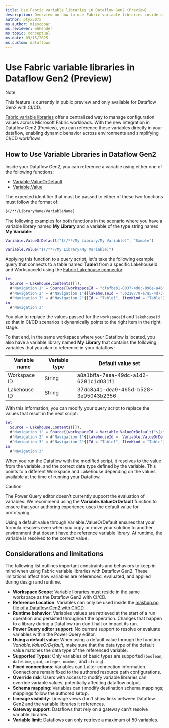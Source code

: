 ```yaml
---
title: Use Fabric variable libraries in Dataflow Gen2 (Preview)
description: Overview on how to use Fabric variable libraries inside of a Dataflow Gen2 with CI/CD.
author: ptyx507x
ms.author: miescobar
ms.reviewer: whhender
ms.topic: conceptual
ms.date: 09/15/2025
ms.custom: dataflows
---
```

# Use Fabric variable libraries in Dataflow Gen2 (Preview)

>[!NOTE]
>This feature is currently in public preview and only available for Dataflow Gen2 with CI/CD.

[Fabric variable libraries](/cicd/variable-library/variable-library-overview) offer a centralized way to manage configuration values across Microsoft Fabric workloads. With the new integration in Dataflow Gen2 (Preview), you can reference these variables directly in your dataflow, enabling dynamic behavior across environments and simplifying CI/CD workflows.

## How to Use Variable Libraries in Dataflow Gen2

Inside your Dataflow Gen2, you can reference a variable using either one of the following functions:
* [Variable.ValueOrDefault](/powerquery-m/variable-valueordefault)
* [Variable.Value](/powerquery-m/variable-value)

The expected identifier that must be passed to either of these two functions must follow the format of:
```
$(/**/LibraryName/VariableName)
```

The following examples for both functions in the scenario where you have a variable library named **My Library** and a variable of the type string named **My Variable**:

```M code 
Variable.ValueOrDefault("$(/**/My Library/My Variable)", "Sample")
```

```M code
Variable.Value("$(/**//My Library/My Variable)")
```

Applying this function to a query script, let's take the following example query that connects to a table named **Table1** from a specific LakehouseId and WorkspaceId using the [Fabric Lakehouse connector](connector-lakehouse-overview.md). 

```M code
let
  Source = Lakehouse.Contents([]),
  #"Navigation 1" = Source{[workspaceId = "cfafbeb1-8037-4d0c-896e-a46fb27ff229"]}[Data],
  #"Navigation 2" = #"Navigation 1"{[lakehouseId = "5b218778-e7a5-4d73-8187-f10824047715"]}[Data],
  #"Navigation 3" = #"Navigation 2"{[Id = "Table1", ItemKind = "Table"]}[Data]
in
  #"Navigation 3" 
```

You plan to replace the values passed for the `workspaceId` and `lakehouseId` so that in CI/CD scenarios it dynamically points to the right item in the right stage.

To that end, in the same workspace where your Dataflow is located, you also have a variable library named **My Library** that contains the following variables that you plan to reference in your dataflow:

|Variable name|Variable type|Default value set|
|---|---|---|
|Workspace ID|String|a8a1bffa-7eea-49dc-a1d2-6281c1d031f1|
|Lakehouse ID|String|37dc8a41-dea9-465d-b528-3e95043b2356|

With this information, you can modify your query script to replace the values that result in the next script:


```M code
let
  Source = Lakehouse.Contents([]),
  #"Navigation 1" = Source{[workspaceId = Variable.ValueOrDefault("$(/**/My Library/Workspace ID)",  "cfafbeb1-8037-4d0c-896e-a46fb27ff229")]}[Data],
  #"Navigation 2" = #"Navigation 1"{[lakehouseId =  Variable.ValueOrDefault("$(/**/My Library/Lakehouse ID)","5b218778-e7a5-4d73-8187-f10824047715")]}[Data],
  #"Navigation 3" = #"Navigation 2"{[Id = "Table1", ItemKind = "Table"]}[Data]
in
  #"Navigation 3" 
```

When you run the Dataflow with the modified script, it resolves to the value from the variable, and the correct data type defined by the variable. This points to a different Workspace and Lakehouse depending on the values available at the time of running your Dataflow.

>[!CAUTION]
>The Power Query editor doesn't currently support the evaluation of variables. We recommend using the **Variable.ValueOrDefault** function to ensure that your authoring experience uses the default value for prototyping.
> 
>Using a default value through Variable.ValueOrDefault ensures that your formula resolves even when you copy or move your solution to another environment that doesn't have the reference variable library.
>At runtime, the variable is resolved to the correct value.

## Considerations and limitations

The following list outlines important constraints and behaviors to keep in mind when using Fabric variable libraries with Dataflow Gen2. These limitations affect how variables are referenced, evaluated, and applied during design and runtime.

* **Workspace Scope**: Variable libraries must reside in the same workspace as the Dataflow Gen2 with CI/CD.
* **Reference Location**: Variables can only be used inside the [mashup.pq file of a Dataflow Gen2 with CI/CD](rest/api/fabric/articles/item-management/definitions/dataflow-definition#mashup-contentdetails-example).
* **Runtime behavior**: Variables values are retrieved at the start of a run operation and persisted throughout the operation. Changes that happen to a library during a Dataflow run don't halt or impact its run.
* **Power Query editor support**: No current support to resolve or evaluate variables within the Power Query editor. 
* **Using a default value**: When using a default value through the function *Variable.ValueOrDefault*, make sure that the data type of the default value matches the data type of the referenced variable.
* **Supported Types**: Only variables of basic types are supported (`boolean`, `datetime`, `guid`, `integer`, `number`, and `string`).
* **Fixed connections**: Variables can't alter connection information. Connections remain fixed to the authored resource path configurations.
* **Override risk**: Users with access to modify variable libraries can override variable values, potentially affecting dataflow output.
* **Schema mapping**: Variables can't modify destination schema mappings; mappings follow the authored setup.
* **Lineage visibility**: Lineage views don't show links between Dataflow Gen2 and the variable libraries it references.
* **Gateway support**: Dataflows that rely on a gateway can't resolve variable libraries.
* **Variable limit**: Dataflows can only retrieve a maximum of 50 variables. 